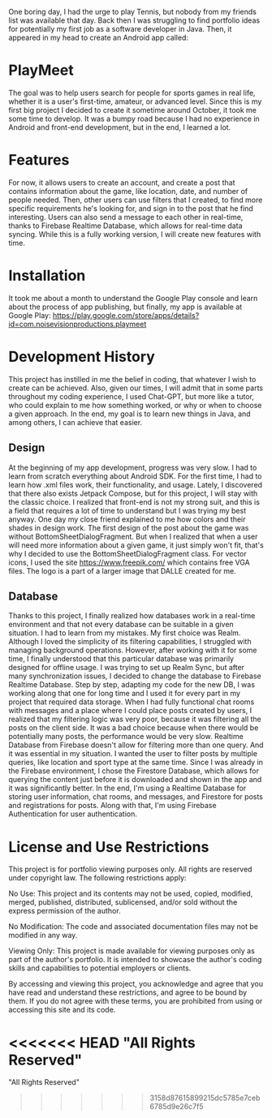 One boring day, I had the urge to play Tennis, but nobody from my friends list was available that
day. Back then I was struggling to find portfolio ideas for potentially my first job as a software
developer in Java. Then, it appeared in my head to create an Android app called:

# PlayMeet

The goal was to help users search for people for sports games in real life, whether it is a user's
first-time, amateur, or advanced level.
Since this is my first big project I decided to create it sometime around October, it took me some
time to develop. It was a bumpy road because I had no experience in Android and front-end
development, but in the end, I learned a lot.

# Features

For now, it allows users to create an account, and create a post that contains information about the
game, like location, date, and number of people needed. Then, other users can use filters that I
created, to find more specific requirements he's looking for, and sign in to the post that he find
interesting. Users can also send a message to each other in real-time, thanks to Firebase Realtime
Database, which allows for real-time data syncing.
While this is a fully working version, I will create new features with time.

# Installation

It took me about a month to understand the Google Play console and learn about the process of app
publishing, but finally, my app is available at Google Play:
https://play.google.com/store/apps/details?id=com.noisevisionproductions.playmeet

# Development History

This project has instilled in me the belief in coding, that whatever I wish to create can be
achieved. Also, given our times, I will admit that in some parts throughout my coding experience, I
used Chat-GPT, but more like a tutor, who could explain to me how something worked, or why or when
to choose a given approach. In the end, my goal is to learn new things in Java, and among others, I
can achieve that easier.

## Design

At the beginning of my app development, progress was very slow. I had to learn from scratch
everything about Android SDK. For the first time, I had to learn how .xml files work, their
functionality, and usage. Lately, I discovered that there also exists Jetpack Compose, but for this
project, I will stay with the classic choice. I realized that front-end is not my strong suit, and
this is a field that requires a lot of time to understand but I was trying my best anyway. One day
my close friend explained to me how colors and their shades in design work. The first design of the
post about the game was without BottomSheetDialogFragment. But when I realized that when a user will
need more information about a given game, it just simply won't fit, that's why I decided to use the
BottomSheetDialogFragment class.
For vector icons, I used the site https://www.freepik.com/ which contains free VGA files. The logo
is a part of a larger image that DALLE created for me.

## Database

Thanks to this project, I finally realized how databases work in a real-time environment and that
not every database can be suitable in a given situation. I had to learn from my mistakes.
My first choice was Realm. Although I loved the simplicity of its filtering capabilities, I
struggled with managing background operations. However, after working with it for some time, I
finally understood that this particular database was primarily designed for offline usage.
I was trying to set up Realm Sync, but after many synchronization issues, I decided to change the
database to Firebase Realtime Database. Step by step, adapting my code for the new DB, I was working
along that one for long time and I used it for every part in my project that required data storage.
When I had fully functional chat rooms with messages and a place where I could place posts created
by users, I realized that my filtering logic was very poor, because it was filtering all the posts
on the client side. It was a bad choice because when there would be potentially many posts, the
performance would be very slow. Realtime Database from Firebase doesn't allow for filtering more
than one query. And it was essential in my situation. I wanted the user to filter posts by multiple
queries, like location and sport type at the same time.
Since I was already in the Firebase environment, I chose the Firestore Database, which allows for
querying the content just before it is downloaded and shown in the app and it was significantly
better.
In the end, I'm using a Realtime Database for storing user information, chat rooms, and messages,
and Firestore for posts and registrations for posts. Along with that, I'm using Firebase
Authentication for user authentication.

# License and Use Restrictions

This project is for portfolio viewing purposes only. All rights are reserved under copyright law.
The following restrictions apply:

No Use: This project and its contents may not be used, copied, modified, merged, published,
distributed, sublicensed, and/or sold without the express permission of the author.

No Modification: The code and associated documentation files may not be modified in any way.

Viewing Only: This project is made available for viewing purposes only as part of the author's
portfolio. It is intended to showcase the author's coding skills and capabilities to potential
employers or clients.

By accessing and viewing this project, you acknowledge and agree that you have read and understand
these restrictions, and agree to be bound by them. If you do not agree with these terms, you are
prohibited from using or accessing this site and its code.

<<<<<<< HEAD
"All Rights Reserved"
=======
"All Rights Reserved"
>>>>>>> 3158d87615899215dc5785e7ceb6785d9e26c7f5

